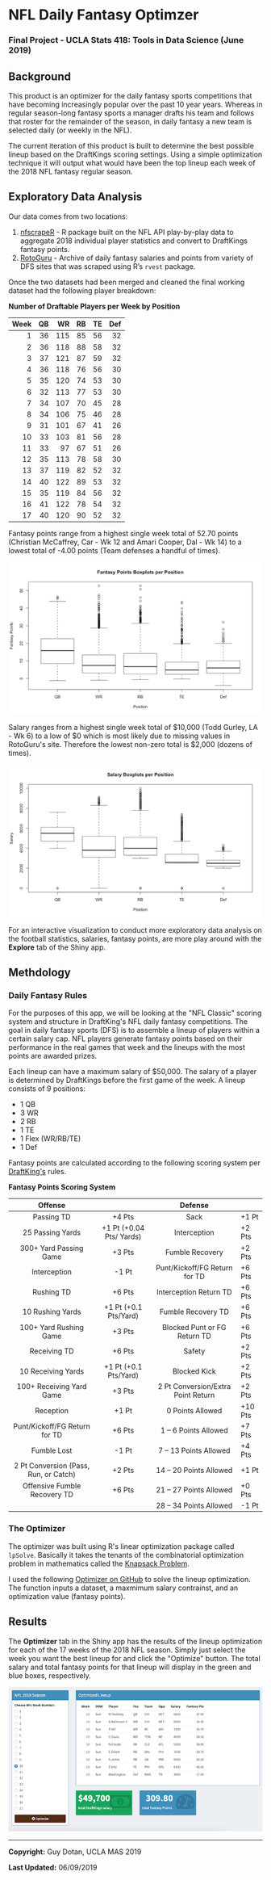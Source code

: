 # NFL Daily Fantasy Optimzer 
### Final Project - UCLA Stats 418: Tools in Data Science (June 2019)

## Background
This product is an optimizer for the daily fantasy sports competitions that have becoming increasingly popular over the past 10 year years. Whereas in regular season-long fantasy sports a manager drafts his team and follows that roster for the remainder of the season, in daily fantasy a new team is selected daily (or weekly in the NFL).

The current iteration of this product is built to determine the best possible lineup based on the DraftKings scoring settings. Using a simple optimization technique it will output what would have been the top lineup each week of the 2018 NFL fantasy regular season.

## Exploratory Data Analysis

Our data comes from two locations:

 1. [nfscrapeR](https://github.com/maksimhorowitz/nflscrapR/) - R package built on the NFL API play-by-play data to aggregate 2018 individual player statistics and convert to DraftKings fantasy points.
 2. [RotoGuru](http://rotoguru1.com/cgi-bin/fyday.pl?week=17&game=dk/) - Archive of daily fantasy salaries and points from variety of DFS sites that was scraped using R’s `rvest` package.

Once the two datasets had been merged and cleaned the final working dataset had the following player breakdown:

**Number of Draftable Players per Week by Position**

| Week | QB |  WR | RB | TE | Def |
|-----:|---:|----:|---:|---:|----:|
|    1 | 36 | 115 | 85 | 56 |  32 |
|    2 | 36 | 118 | 88 | 58 |  32 |
|    3 | 37 | 121 | 87 | 59 |  32 |
|    4 | 36 | 118 | 76 | 56 |  30 |
|    5 | 35 | 120 | 74 | 53 |  30 |
|    6 | 32 | 113 | 77 | 53 |  30 |
|    7 | 34 | 107 | 70 | 45 |  28 |
|    8 | 34 | 106 | 75 | 46 |  28 |
|    9 | 31 | 101 | 67 | 41 |  26 |
|   10 | 33 | 103 | 81 | 56 |  28 |
|   11 | 33 |  97 | 67 | 51 |  26 |
|   12 | 35 | 113 | 78 | 58 |  30 |
|   13 | 37 | 119 | 82 | 52 |  32 |
|   14 | 40 | 122 | 89 | 53 |  32 |
|   15 | 35 | 119 | 84 | 56 |  32 |
|   16 | 41 | 122 | 78 | 54 |  32 |
|   17 | 40 | 120 | 90 | 52 |  32 |

Fantasy points range from a highest single week total of 52.70 points (Christian McCaffrey, Car - Wk 12 and Amari Cooper, Dal - Wk 14) to a lowest total of -4.00 points (Team defenses a handful of times).

![fan pts boxplot](plots/fanpts_pos_bp.png "Box Plot")

Salary ranges from a highest single week total of &#36;10,000 (Todd Gurley, LA - Wk 6) to a low of &#36;0 which is most likely due to missing values in RotoGuru's site. Therefore the lowest non-zero total is &#36;2,000 (dozens of times).

![fan pts boxplot](plots/salary_pos_bp.png "Box Plot")

For an interactive visualization to conduct more exploratory data analysis on the football statistics, salaries, fantasy points, are more play around with the **Explore** tab of the Shiny app.


## Methdology 

### Daily Fantasy Rules

For the purposes of this app, we will be looking at the "NFL Classic" scoring system and structure in DraftKing's NFL daily fantasy competitions. The goal in daily fantasy sports (DFS) is to assemble a lineup of players within a certain salary cap. NFL players generate fantasy points based on their performance in the real games that week and the lineups with the most points are awarded prizes. 

Each lineup can have a maximum salary of &#36;50,000. The salary of a player is determined by DraftKings before the first game of the week. A lineup consists of 9 positions:

* 1 QB
* 3 WR
* 2 RB
* 1 TE
* 1 Flex (WR/RB/TE)
* 1 Def

Fantasy points are calculated according to the following scoring system per [DraftKing's](https://www.draftkings.com/help/rules/1/1) rules. 

**Fantasy Points Scoring System**

|                Offense                |                          |               Defense              |         |
|:-------------------------------------:|:------------------------:|:----------------------------------:|---------|
| Passing TD                            | +4 Pts                   | Sack                               | +1 Pt   |
| 25 Passing Yards                      | +1 Pt (+0.04 Pts/ Yards) | Interception                       | +2 Pts  |
| 300+ Yard Passing Game                | +3 Pts                   | Fumble Recovery                    | +2 Pts  |
| Interception                          | -1 Pt                    | Punt/Kickoff/FG Return for TD      | +6 Pts  |
| Rushing TD                            | +6 Pts                   | Interception Return TD             | +6 Pts  |
| 10 Rushing Yards                      | +1 Pt (+0.1 Pts/Yard)    | Fumble Recovery TD                 | +6 Pts  |
| 100+ Yard Rushing Game                | +3 Pts                   | Blocked Punt or FG Return TD       | +6 Pts  |
| Receiving TD                          | +6 Pts                   | Safety                             | +2 Pts  |
| 10 Receiving Yards                    | +1 Pt (+0.1 Pts/Yard)    | Blocked Kick                       | +2 Pts  |
| 100+ Receiving Yard Game              | +3 Pts                   | 2 Pt Conversion/Extra Point Return | +2 Pts  |
| Reception                             | +1 Pt                    | 0 Points Allowed                   | +10 Pts |
| Punt/Kickoff/FG Return for TD         | +6 Pts                   | 1 – 6 Points Allowed               | +7 Pts  |
| Fumble Lost                           | -1 Pt                    | 7 – 13 Points Allowed              | +4 Pts  |
| 2 Pt Conversion (Pass, Run, or Catch) | +2 Pts                   | 14 – 20 Points Allowed             | +1 Pt   |
| Offensive Fumble Recovery TD          | +6 Pts                   | 21 – 27 Points Allowed             | +0 Pts  |
|                                       |                          | 28 – 34 Points Allowed             | -1 Pt   |


### The Optimizer 

The optimizer was built using R's linear optimization package called `lpSolve`. Basically it takes the tenants of the combinatorial optimization problem in mathematics called the [Knapsack Problem](https://en.wikipedia.org/wiki/Knapsack_problem).

I used the following [Optimizer on GitHub](https://github.com/sdeep27/linear-optimization-fantasy-football) to solve the lineup optimization. The function inputs a dataset, a maxmimum salary contrainst, and an optimization value (fantasy points).

## Results

The **Optimizer** tab in the Shiny app has the results of the lineup optimization for each of the 17 weeks of the 2018 NFL season. Simply just select the week you want the best lineup for and click the "Optimize" button. The total salary and total fantasy points for that lineup will display in the green and blue boxes, respectively.

![wk10_optim](plots/wk10_optim.png "Week 10 Optimized Lineup")

---

**Copyright:** Guy Dotan, UCLA MAS 2019

**Last Updated:** 06/09/2019